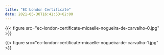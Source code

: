 ```yaml
---
title: "EC London Certificate"
date: 2021-05-30T16:41:53+02:00
---
```


{{< figure src="ec-london-certificate-micaelle-nogueira-de-carvalho-0.jpg" >}}

{{< figure src="ec-london-certificate-micaelle-nogueira-de-carvalho-1.jpg" >}}
